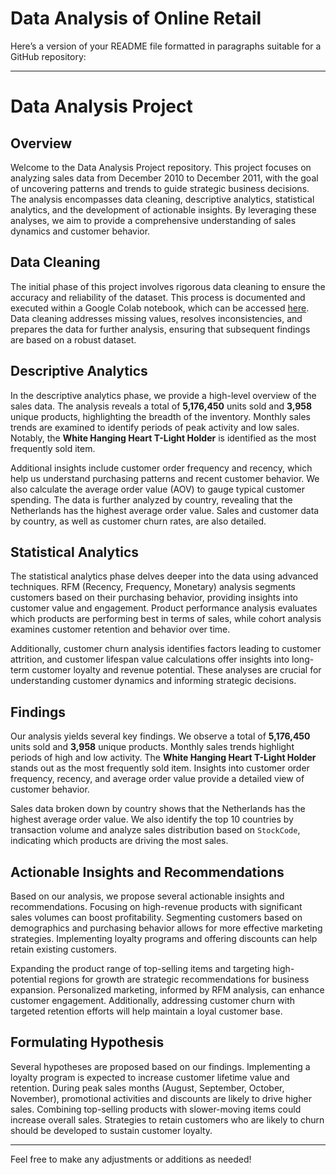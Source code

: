 # Data Analysis of Online Retail

Here’s a version of your README file formatted in paragraphs suitable for a GitHub repository:

---

# Data Analysis Project

## Overview

Welcome to the Data Analysis Project repository. This project focuses on analyzing sales data from December 2010 to December 2011, with the goal of uncovering patterns and trends to guide strategic business decisions. The analysis encompasses data cleaning, descriptive analytics, statistical analytics, and the development of actionable insights. By leveraging these analyses, we aim to provide a comprehensive understanding of sales dynamics and customer behavior.

## Data Cleaning

The initial phase of this project involves rigorous data cleaning to ensure the accuracy and reliability of the dataset. This process is documented and executed within a Google Colab notebook, which can be accessed [here](https://colab.research.google.com/drive/1VltiIJjsm_WZctniclAJSNdanRjIwKmn?usp=sharing). Data cleaning addresses missing values, resolves inconsistencies, and prepares the data for further analysis, ensuring that subsequent findings are based on a robust dataset.

## Descriptive Analytics

In the descriptive analytics phase, we provide a high-level overview of the sales data. The analysis reveals a total of **5,176,450** units sold and **3,958** unique products, highlighting the breadth of the inventory. Monthly sales trends are examined to identify periods of peak activity and low sales. Notably, the **White Hanging Heart T-Light Holder** is identified as the most frequently sold item.

Additional insights include customer order frequency and recency, which help us understand purchasing patterns and recent customer behavior. We also calculate the average order value (AOV) to gauge typical customer spending. The data is further analyzed by country, revealing that the Netherlands has the highest average order value. Sales and customer data by country, as well as customer churn rates, are also detailed.

## Statistical Analytics

The statistical analytics phase delves deeper into the data using advanced techniques. RFM (Recency, Frequency, Monetary) analysis segments customers based on their purchasing behavior, providing insights into customer value and engagement. Product performance analysis evaluates which products are performing best in terms of sales, while cohort analysis examines customer retention and behavior over time.

Additionally, customer churn analysis identifies factors leading to customer attrition, and customer lifespan value calculations offer insights into long-term customer loyalty and revenue potential. These analyses are crucial for understanding customer dynamics and informing strategic decisions.

## Findings

Our analysis yields several key findings. We observe a total of **5,176,450** units sold and **3,958** unique products. Monthly sales trends highlight periods of high and low activity. The **White Hanging Heart T-Light Holder** stands out as the most frequently sold item. Insights into customer order frequency, recency, and average order value provide a detailed view of customer behavior.

Sales data broken down by country shows that the Netherlands has the highest average order value. We also identify the top 10 countries by transaction volume and analyze sales distribution based on `StockCode`, indicating which products are driving the most sales.

## Actionable Insights and Recommendations

Based on our analysis, we propose several actionable insights and recommendations. Focusing on high-revenue products with significant sales volumes can boost profitability. Segmenting customers based on demographics and purchasing behavior allows for more effective marketing strategies. Implementing loyalty programs and offering discounts can help retain existing customers.

Expanding the product range of top-selling items and targeting high-potential regions for growth are strategic recommendations for business expansion. Personalized marketing, informed by RFM analysis, can enhance customer engagement. Additionally, addressing customer churn with targeted retention efforts will help maintain a loyal customer base.

## Formulating Hypothesis

Several hypotheses are proposed based on our findings. Implementing a loyalty program is expected to increase customer lifetime value and retention. During peak sales months (August, September, October, November), promotional activities and discounts are likely to drive higher sales. Combining top-selling products with slower-moving items could increase overall sales. Strategies to retain customers who are likely to churn should be developed to sustain customer loyalty.

---

Feel free to make any adjustments or additions as needed!
